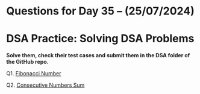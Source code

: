 # Questions for Day 35 – (25/07/2024)
# DSA Practice: Solving DSA Problems


**Solve them, check their test cases and submit them in the DSA folder of the GitHub repo.**

Q1. [Fibonacci Number](https://leetcode.com/problems/fibonacci-number/description/)

Q2. [Consecutive Numbers Sum](https://leetcode.com/problems/consecutive-numbers-sum/description/)
